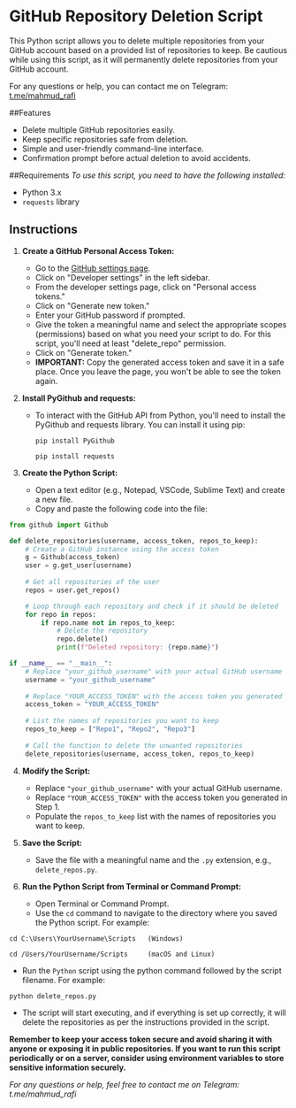# GitHub Repository Deletion Script

This Python script allows you to delete multiple repositories from your GitHub account based on a provided list of repositories to keep. Be cautious while using this script, as it will permanently delete repositories from your GitHub account.


For any questions or help, you can contact me on Telegram: [t.me/mahmud_rafi](https://t.me/mahmud_rafi)

##Features
   - Delete multiple GitHub repositories easily.
   - Keep specific repositories safe from deletion.
   - Simple and user-friendly command-line interface.
   - Confirmation prompt before actual deletion to avoid accidents.

##Requirements
*To use this script, you need to have the following installed:*
   - Python 3.x
   - `requests` library

## Instructions

1. **Create a GitHub Personal Access Token:**
   - Go to the [GitHub settings page](https://github.com/settings/profile).
   - Click on "Developer settings" in the left sidebar.
   - From the developer settings page, click on "Personal access tokens."
   - Click on "Generate new token."
   - Enter your GitHub password if prompted.
   - Give the token a meaningful name and select the appropriate scopes (permissions) based on what you need your script to do. For this script, you'll need at least "delete_repo" permission.
   - Click on "Generate token."
   - **IMPORTANT:** Copy the generated access token and save it in a safe place. Once you leave the page, you won't be able to see the token again.

2. **Install PyGithub and requests:**
   - To interact with the GitHub API from Python, you'll need to install the PyGithub and requests library. You can install it using pip:
     ```
     pip install PyGithub
     ```
     ```
     pip install requests
     ```

3. **Create the Python Script:**
   - Open a text editor (e.g., Notepad, VSCode, Sublime Text) and create a new file.
   - Copy and paste the following code into the file:

```python
from github import Github

def delete_repositories(username, access_token, repos_to_keep):
    # Create a GitHub instance using the access token
    g = Github(access_token)
    user = g.get_user(username)
    
    # Get all repositories of the user
    repos = user.get_repos()

    # Loop through each repository and check if it should be deleted
    for repo in repos:
        if repo.name not in repos_to_keep:
            # Delete the repository
            repo.delete()
            print(f"Deleted repository: {repo.name}")

if __name__ == "__main__":
    # Replace "your_github_username" with your actual GitHub username
    username = "your_github_username"
    
    # Replace "YOUR_ACCESS_TOKEN" with the access token you generated
    access_token = "YOUR_ACCESS_TOKEN"
    
    # List the names of repositories you want to keep
    repos_to_keep = ["Repo1", "Repo2", "Repo3"]
    
    # Call the function to delete the unwanted repositories
    delete_repositories(username, access_token, repos_to_keep)
```

4. **Modify the Script:**
   - Replace `"your_github_username"` with your actual GitHub username.
   - Replace `"YOUR_ACCESS_TOKEN"` with the access token you generated in Step 1.
   - Populate the `repos_to_keep` list with the names of repositories you want to keep.

5. **Save the Script:**
   - Save the file with a meaningful name and the `.py` extension, e.g., `delete_repos.py`.

6. **Run the Python Script from Terminal or Command Prompt:**
   - Open Terminal or Command Prompt.
   - Use the `cd` command to navigate to the directory where you saved the Python script. For example:
```
cd C:\Users\YourUsername\Scripts   (Windows)
```
```
cd /Users/YourUsername/Scripts     (macOS and Linux)
```
   - Run the `Python` script using the python command followed by the script filename. For example:
```
python delete_repos.py
```
   - The script will start executing, and if everything is set up correctly, it will delete the repositories as per the instructions provided in the script.

**Remember to keep your access token secure and avoid sharing it with anyone or exposing it in public repositories. If you want to run this script periodically or on a server, consider using environment variables to store sensitive information securely.**

*For any questions or help, feel free to contact me on Telegram: t.me/mahmud_rafi*
